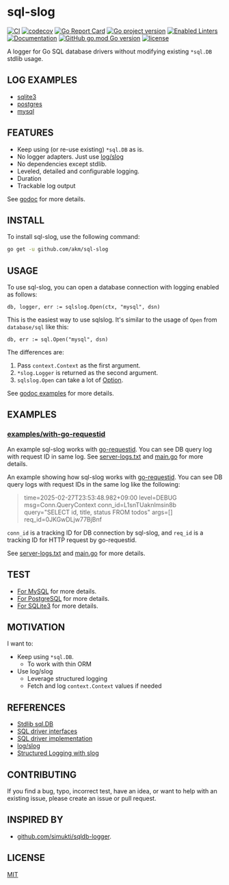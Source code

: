 # sql-slog

[![CI](https://github.com/akm/sql-slog/actions/workflows/ci.yml/badge.svg)](https://github.com/akm/sql-slog/actions/workflows/ci.yml)
[![codecov](https://codecov.io/github/akm/sql-slog/graph/badge.svg?token=9BcanbSLut)](https://codecov.io/github/akm/sql-slog)
[![Go Report Card](https://goreportcard.com/badge/github.com/akm/sql-slog)](https://goreportcard.com/report/github.com/akm/sql-slog)
[![Go project version](https://badge.fury.io/go/github.com%2Fakm%2Fsql-slog.svg)](https://badge.fury.io/go/github.com%2Fakm%2Fsql-slog)
[![Enabled Linters](https://img.shields.io/badge/dynamic/yaml?url=https%3A%2F%2Fraw.githubusercontent.com%2Fakm%2Fsql-slog%2Frefs%2Fheads%2Fmain%2F.project.yaml&query=%24.linters&label=enabled%20linters&color=%2317AFC2)](.golangci.yml)
[![Documentation](https://img.shields.io/badge/go.dev-reference-007d9c?logo=go&logoColor=white&style=flat-square)](https://pkg.go.dev/github.com/akm/sql-slog)
[![GitHub go.mod Go version](https://img.shields.io/github/go-mod/go-version/akm/sql-slog)](./go.mod)
[![license](https://img.shields.io/github/license/akm/sql-slog)](./LICENSE)

A logger for Go SQL database drivers without modifying existing `*sql.DB` stdlib usage.

## LOG EXAMPLES

- [sqlite3](./examples/logs-sqlite3/results)
- [postgres](./examples/logs-postgres/results)
- [mysql](./examples/logs-mysql/results)

## FEATURES

- Keep using (or re-use existing) `*sql.DB` as is.
- No logger adapters. Just use [log/slog](https://pkg.go.dev/log/slog)
- No dependencies except stdlib.
- Leveled, detailed and configurable logging.
- Duration
- Trackable log output

See [godoc](https://pkg.go.dev/github.com/akm/sql-slog) for more details.

## INSTALL

To install sql-slog, use the following command:

```sh
go get -u github.com/akm/sql-slog
```

## USAGE

To use sql-slog, you can open a database connection with logging enabled as follows:

```golang
db, logger, err := sqlslog.Open(ctx, "mysql", dsn)
```

This is the easiest way to use sqlslog. It's similar to the usage of `Open` from `database/sql` like this:

```golang
db, err := sql.Open("mysql", dsn)
```

The differences are:

1. Pass `context.Context` as the first argument.
2. `*slog.Logger` is returned as the second argument.
3. `sqlslog.Open` can take a lot of [Option](https://pkg.go.dev/github.com/akm/sql-slog#Option).

See [godoc examples](https://pkg.go.dev/github.com/akm/sql-slog#example-Open) for more details.

## EXAMPLES

### [examples/with-go-requestid](./examples/with-go-requestid/)

An example sql-slog works with [go-requestid](https://github.com/akm/go-requestid).
You can see DB query log with request ID in same log. See [server-logs.txt](./examples/with-go-requestid/server-logs.txt) and [main.go](./examples/with-go-requestid/main.go) for more details.

An example showing how sql-slog works with [go-requestid](https://github.com/akm/go-requestid).
You can see DB query logs with request IDs in the same log like the following:

> time=2025-02-27T23:53:48.982+09:00 level=DEBUG msg=Conn.QueryContext conn_id=L1snTUaknlmsin8b query="SELECT id, title, status FROM todos" args=[] req_id=0JKGwDLjw77BjBnf

`conn_id` is a tracking ID for DB connection by sql-slog, and `req_id` is a tracking ID for HTTP request by go-requestid.

See [server-logs.txt](./examples/with-go-requestid/server-logs.txt) and [main.go](./examples/with-go-requestid/main.go) for more details.

## TEST

- [For MySQL](https://github.com/akm/sql-slog/blob/3f72cc68aefa9ac05b031d865dbdaec8a361c2c9/tests/mysql/low_level_with_context_test.go) for more details.
- [For PostgreSQL](https://github.com/akm/sql-slog/blob/3f72cc68aefa9ac05b031d865dbdaec8a361c2c9/tests/postgres/low_level_with_context_test.go) for more details.
- [For SQLite3](https://github.com/akm/sql-slog/blob/3f72cc68aefa9ac05b031d865dbdaec8a361c2c9/tests/sqlite3/low_level_without_context_test.go) for more details.

## MOTIVATION

I want to:

- Keep using `*sql.DB`.
  - To work with thin ORM
- Use log/slog
  - Leverage structured logging
  - Fetch and log `context.Context` values if needed

## REFERENCES

- [Stdlib sql.DB](https://github.com/golang/go/blob/master/src/database/sql/sql.go)
- [SQL driver interfaces](https://github.com/golang/go/blob/master/src/database/sql/driver/driver.go)
- [SQL driver implementation](https://go.dev/wiki/SQLDrivers)
- [log/slog](https://pkg.go.dev/log/slog)
- [Structured Logging with slog](https://go.dev/blog/slog)

## CONTRIBUTING

If you find a bug, typo, incorrect test, have an idea, or want to help with an existing issue, please create an issue or pull request.

## INSPIRED BY

- [github.com/simukti/sqldb-logger](https://github.com/simukti/sqldb-logger).

## LICENSE

[MIT](./LICENSE)
